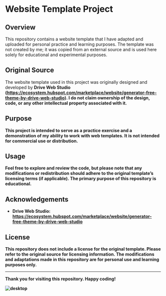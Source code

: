 # Website Template Project

## Overview

This repository contains a website template that I have adapted and uploaded for personal practice and learning purposes. The template was not created by me; it was copied from an external source and is used here solely for educational and experimental purposes.

## Original Source

The website template used in this project was originally designed and developed by <b>Drive Web Studio<b/> (https://ecosystem.hubspot.com/marketplace/website/generator-free-theme-by-drive-web-studio). I do not claim ownership of the design, code, or any other intellectual property associated with it.

## Purpose

This project is intended to serve as a practice exercise and a demonstration of my ability to work with web templates. It is not intended for commercial use or distribution.

## Usage

Feel free to explore and review the code, but please note that any modifications or redistribution should adhere to the original template’s licensing terms (if applicable). The primary purpose of this repository is educational.

## Acknowledgements

- Drive Web Studio: https://ecosystem.hubspot.com/marketplace/website/generator-free-theme-by-drive-web-studio

## License

This repository does not include a license for the original template. Please refer to the original source for licensing information. The modifications and adaptations made in this repository are for personal use and learning purposes only.

---

Thank you for visiting this repository. Happy coding!

![desktop](https://github.com/user-attachments/assets/68dd0d6d-9c7e-42bb-ac7f-f3f18fbdda62)

